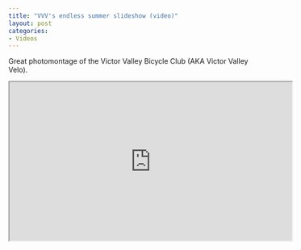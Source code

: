 ```yaml
---
title: "VVV's endless summer slideshow (video)"
layout: post
categories:
- Videos
---
```


Great photomontage of the Victor Valley Bicycle Club (AKA Victor Valley Velo).

<iframe width="560" height="315" src="https://www.youtube.com/embed/pTXQV6meNkc?si=YwoPsZU8NqXvUngk" title="Victor Valley Velo's Endless Summer" allow="accelerometer; autoplay; clipboard-write; encrypted-media; gyroscope; picture-in-picture; web-share" referrerpolicy="strict-origin-when-cross-origin" allowfullscreen></iframe>
